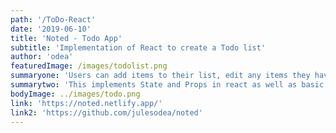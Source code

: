 ```yaml
---
path: '/ToDo-React'
date: '2019-06-10'
title: 'Noted - Todo App'
subtitle: 'Implementation of React to create a Todo list'
author: 'odea'
featuredImage: /images/todolist.png
summaryone: 'Users can add items to their list, edit any items they have added and also delete items. A minimalistic design was used to make the user experience friendly.'
summarytwo: 'This implements State and Props in react as well as basic component structure for a react application.'
bodyImage: ../images/todo.png
link: 'https://noted.netlify.app/'
link2: 'https://github.com/julesodea/noted'
---
```

